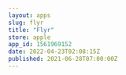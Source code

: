 ```yaml
---
layout: apps
slug: flyr
title: "Flyr"
store: apple
app_id: 1561969152
date: 2022-04-23T02:08:15Z
published: 2021-06-28T07:00:00Z
---
```

